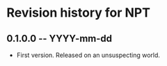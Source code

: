 # Revision history for NPT

## 0.1.0.0  -- YYYY-mm-dd

* First version. Released on an unsuspecting world.
